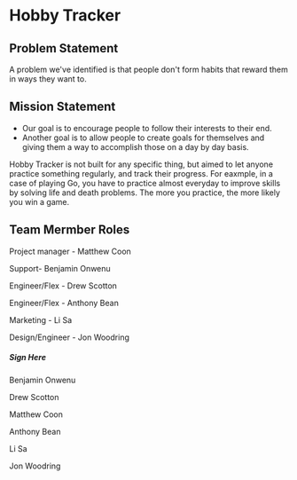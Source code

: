 # Hobby Tracker

## Problem Statement
A problem we've identified is that people don't form habits that reward them in ways they want to.

## Mission Statement
* Our goal is to encourage people to follow their interests to their end.
* Another goal is to allow people to create goals for themselves and giving them a way to accomplish those on a day by day basis. 


Hobby Tracker is not built for any specific thing, but aimed to let anyone practice something regularly, and
track their progress. For eaxmple, in a case of playing Go, you have to practice almost everyday to improve skills by solving life and death problems. 
The more you practice, the more likely you win a game.

## Team Mermber Roles

Project manager - Matthew Coon

Support- Benjamin Onwenu

Engineer/Flex - Drew Scotton

Engineer/Flex - Anthony Bean

Marketing - Li Sa

Design/Engineer - Jon Woodring

##### Sign Here
Benjamin Onwenu

Drew Scotton

Matthew Coon

Anthony Bean

Li  Sa

Jon Woodring 


